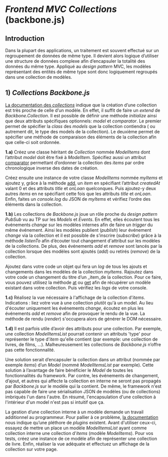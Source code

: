 # *Frontend MVC*  _Collections_  (backbone.js)

## Introduction

Dans la plupart des applications, un traitement est souvent effectué sur un regroupement de données de même type. Il devient alors logique d’utiliser une structure de données complexe afin d’encapsuler la totalité des données du même type. Appliqué au  _design pattern_ MVC, les modèles représentant des entités de même type sont donc logiquement regroupés dans une collection de modèles.

## 1)  _Collections Backbone.js_

[La documentation des  _collections_](http://backbonejs.org/#Collection)  indique que la création d’une collection est très proche de celle d’un modèle. En effet, il suffit de faire un  _extend_  de  _Backbone.Collection_. Il est possible de définir une méthode  _initialize_  ainsi que deux attributs spécifiques optionnels:  _model_  et  _comparator_. Le premier permet de spécifier la  _class_  des  _models_  que la collection contiendra ( ou autrement dit, le type des models de la collection). Le deuxième permet de spécifier une méthode de comparaison des éléments de la collection afin que celle-ci soit ordonnée.

**1.a)**  Créez une  classe héritant de _Collection_  nommée  _ModelItems_  dont l’attribut  _model_  doit être fixé à  _ModelItem_. Spécifiez aussi un attribut  [comparator](http://backbonejs.org/#Collection-comparator)  permettant d’ordonner la collection des  _items_  par ordre chronologique inverse des dates de création.

Créez ensuite une instance de votre classe *ModelItems* nommée  _myItems_  et ajoutez y, grâce à la méthode  [add](http://backbonejs.org/#Collection-add), un  _item_  en spécifiant l’attribut  _createdAt_  valant 0 et des attributs  _title_  et  _onLoan_  quelconques. Puis ajoutez-y deux autres  _items_  en ne spécifiant cette fois que les attributs  _title_  et  _onLoan_. Enfin, faites un  _console.log_  du JSON de  _myItems_  et vérifiez l’ordre des éléments dans la collection.

**1.b)**  Les collections de *Backbone.js* joue un rôle proche du  _design pattern PubSub_  vu au TP sur les *Models* et *Events*. En effet, elles écoutent tous les événements  _change_  sur les modèles internes afin de faire un  _trigger_  du même événement. Ainsi les modèles publient (_publish_) leur événement  _change_  via la collection et il est possible de s’inscrire (_subscribe_) grâce à la méthode  _listenTo_  afin d’écouter tout changement d'attribut sur les modèles de la collections. De plus, des événements  _add_  et  _remove_  sont lancés par la collection lorsque des modèles sont ajoutés (_add_) ou retirés (_remove_) de la collection.

Ajoutez dans votre code un objet qui fera un  _log_  de tous les ajouts et changements dans les modèles de la collection  _myItems_. Rajoutez dans votre code un changement du titre d’un  _item_de la collection. Pour ce faire, vous pouvez utilisez la méthode  [at](http://backbonejs.org/#Collection-at)  ou  [get](http://backbonejs.org/#Collection-get)  afin de récupérer un modèle existant dans votre collection. Puis vérifiez les  _logs_  de votre console.

**1.c)**  Réalisez la vue nécessaire à l'affichage de la collection d'_items_. Indications : liez votre vue à une collection plutôt qu'à un model. Au lieu d'écouter uniquement les événements  _change_, écoutez en plus les événements  _add_  et  _remove_  afin de provoquer le rendu de la vue. La méthode de rendu (_render_) s'occupera alors de générer le DOM nécessaire.

**1.d)**  Il est parfois utile d’avoir des attributs pour une collection. Par exemple, une collection  _ModelItemsList_  pourrait contenir un attributs 'type' pour représenter le type d'_item_  qu'elle contient (par exemple: une collection de livres, de films, ...). Malheureusement les collections de  _Backbone.js_  n’offre pas cette fonctionnalité.

Une solution serait d’encapsuler la collection dans un attribut (nommée par exemple  _items_) d’un  _Model_  (nommé  _ModelItemsList_  par exemple). Cette solution à l’avantage de faire bénéficier le  _Model_  de toutes les fonctionnalités du framework. Par contre, les événements de changement, d’ajout, et autres qui affecte la collection en interne ne seront pas propagés par  _Backbone.js_ sur le modèle qui la contient. De même, le framework n'est pas capable de faire une sérialisation JSON de modèles (ou de collections) imbriqués l'un dans l'autre. En résumé, l'encapsulation d'une collection à l'intérieur d'un model n'est pas si intuitif que ça.

La gestion d’une collection interne à un modèle demande un travail additionnel au programmeur. Pour pallier à ce problème,  [la documentation](http://backbonejs.org/#FAQ-nested)  nous indique qu’une pléthore de  _plugins_  existent. Avant d'utiliser ceux-ci, essayez de mettre un place un modèle  _ModelItemsList_  ayant comme collection interne une collection d'_items_  (modèle  _ModelItems_). Pour vos tests, créez une instance de ce modèle afin de représenter une collection de livre. Enfin, réaliser la vue adéquate et effectuez un affichage de la collection sur votre page.
<!--stackedit_data:
eyJoaXN0b3J5IjpbLTEwMDE1MTE3OTIsLTU4MzkzOTY3M119
-->